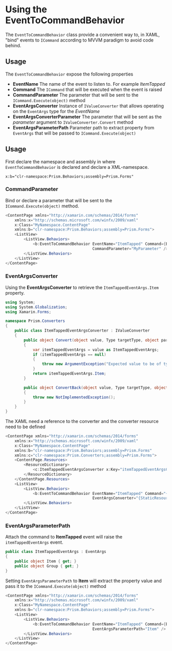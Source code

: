 # Using the EventToCommandBehavior

The `EventToCommandBehavior` class provide a convenient way to, in XAML, "bind" events to `ICommand` according to MVVM paradigm to avoid code behind.

## Usage

The `EventToCommandBehavior` expose the following properties
* **EventName** The name of the event to listen to. For example _ItemTapped_
* **Command** The `ICommand` that will be executed when the event is raised
* **CommandParameter** The parameter that will be sent to the `ICommand.Execute(object)` method
* **EventArgsConverter** Instance of `IValueConverter` that allows operating on the `EventArgs` type for the *EventName*
* **EventArgsConverterParameter** The parameter that will be sent as the _parameter_ argument to `IValueConverter.Convert` method
* **EventArgsParameterPath** Parameter path to extract property from `EventArgs` that will be passed to `ICommand.Execute(object)`

## Usage
First declare the namespace and assembly in where `EventToCommandBehavior` is declared and declare a XML-namespace.

`x:b="clr-namespace:Prism.Behaviors;assembly=Prism.Forms"`

### CommandParameter
Bind or declare a parameter that will be sent to the `ICommand.Execute(object)` method.

````c#
<ContentPage xmlns="http://xamarin.com/schemas/2014/forms" 
	xmlns:x="http://schemas.microsoft.com/winfx/2009/xaml" 
	x:Class="MyNamespace.ContentPage"
	xmlns:b="clr-namespace:Prism.Behaviors;assembly=Prism.Forms">
	<ListView>
		<ListView.Behaviors>
			<b:EventToCommandBehavior EventName="ItemTapped" Command={Binding ItemTappedCommand}
									  CommandParameter="MyParameter" />
		</ListView.Behaviors>
	</ListView>	
</ContentPage>
````

### EventArgsConverter
Using the **EventArgsConverter** to retrieve the `ItemTappedEventArgs.Item` property.

````c#
using System;
using System.Globalization;
using Xamarin.Forms;

namespace Prism.Converters
{
    public class ItemTappedEventArgsConverter : IValueConverter
    {
        public object Convert(object value, Type targetType, object parameter, CultureInfo culture)
        {
            var itemTappedEventArgs = value as ItemTappedEventArgs;
            if (itemTappedEventArgs == null)
            {
				throw new ArgumentException("Expected value to be of type ItemTappedEventArgs", nameof(value));
			}
            return itemTappedEventArgs.Item;
        }

        public object ConvertBack(object value, Type targetType, object parameter, CultureInfo culture)
        {
            throw new NotImplementedException();
        }
    }
}
````

The XAML need a reference to the converter and the converter resource need to be defined

````c#
<ContentPage xmlns="http://xamarin.com/schemas/2014/forms" 
	xmlns:x="http://schemas.microsoft.com/winfx/2009/xaml" 
	x:Class="MyNamespace.ContentPage"
	xmlns:b="clr-namespace:Prism.Behaviors;assembly=Prism.Forms"
	xmlns:c="clr-namespace:Prism.Converters;assembly=Prism.Forms">
	<ContentPage.Resources>
		<ResourceDictionary>
			<c:ItemTappedEventArgsConverter x:Key="itemTappedEventArgsConverter" />
		</ResourceDictionary>
	</ContentPage.Resources>
    <ListView>
		<ListView.Behaviors>
			<b:EventToCommandBehavior EventName="ItemTapped" Command="{Binding ItemTappedCommand}"
									  EventArgsConverter="{StaticResource itemTappedEventArgsConverter}" />
		</ListView.Behaviors>
	</ListView>
</ContentPage>
````

### EventArgsParameterPath
Attach the command to **ItemTapped** event will raise the `itemTappedEventArgs` event.

````c#
public class ItemTappedEventArgs : EventArgs
{
	public object Item { get; }
	public object Group { get; }	
}
````

Setting `EventArgsParameterPath` to **Item** will extract the property value and pass it to the `ICommand.Execute(object)` method

````c#
<ContentPage xmlns="http://xamarin.com/schemas/2014/forms" 
	xmlns:x="http://schemas.microsoft.com/winfx/2009/xaml" 
	x:Class="MyNamespace.ContentPage"
	xmlns:b="clr-namespace:Prism.Behaviors;assembly=Prism.Forms">
    <ListView>
		<ListView.Behaviors>
			<b:EventToCommandBehavior EventName="ItemTapped" Command={Binding ItemTappedCommand}
									  EventArgsParameterPath="Item" />
		</ListView.Behaviors>
	</ListView>
</ContentPage>
````
